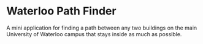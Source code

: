 # Waterloo Path Finder

A mini application for finding a path between any two buildings on the main University of Waterloo campus that stays inside as much as possible.